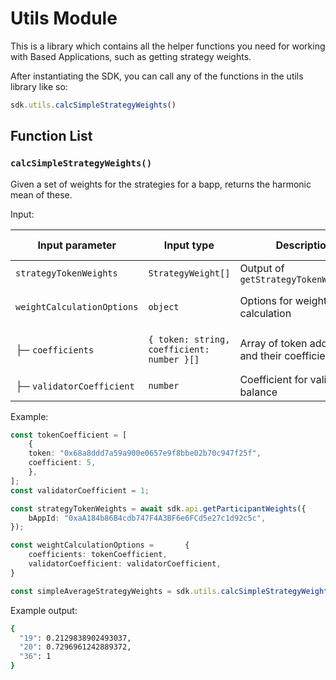 # Utils Module


This is a library which contains all the helper functions you need for working with Based Applications, such as getting strategy weights.

After instantiating the SDK, you can call any of the functions in the utils library like so:

```typescript
sdk.utils.calcSimpleStrategyWeights()
```

## Function List

### `calcSimpleStrategyWeights()`

Given a set of weights for the strategies for a bapp, returns the harmonic mean of these. 

Input:

| Input parameter            | Input type                        | Description                                         | Example input |
| -------------------------- | -------------------------------- | --------------------------------------------------- | ------------- |
| `strategyTokenWeights`     | `StrategyWeight[]`               | Output of `getStrategyTokenWeights()`              | See [here](./api-module.md#getstrategytokenweightsstring-bappaddress) |
| `weightCalculationOptions` | `object`                         | Options for weight calculation                     | See breakdown below |
| ├─ `coefficients`          | `{ token: string, coefficient: number }[]` | Array of token addresses and their coefficients    | `[ { token: "0x68a8...", coefficient: 5 } ]` |
| ├─ `validatorCoefficient`  | `number`                         | Coefficient for validator balance                  | `1` |

Example:

```typescript
const tokenCoefficient = [
    {
    token: "0x68a8ddd7a59a900e0657e9f8bbe02b70c947f25f",
    coefficient: 5,
    },
];
const validatorCoefficient = 1;

const strategyTokenWeights = await sdk.api.getParticipantWeights({
    bAppId: "0xaA184b86B4cdb747F4A3BF6e6FCd5e27c1d92c5c",
});

const weightCalculationOptions =       {
    coefficients: tokenCoefficient,
    validatorCoefficient: validatorCoefficient,
}

const simpleAverageStrategyWeights = sdk.utils.calcSimpleStrategyWeights(strategyTokenWeights, weightCalculationOptions);
```

Example output:

```bash
{
  "19": 0.2129838902493037,
  "20": 0.7296961242889372,
  "36": 1
}
```